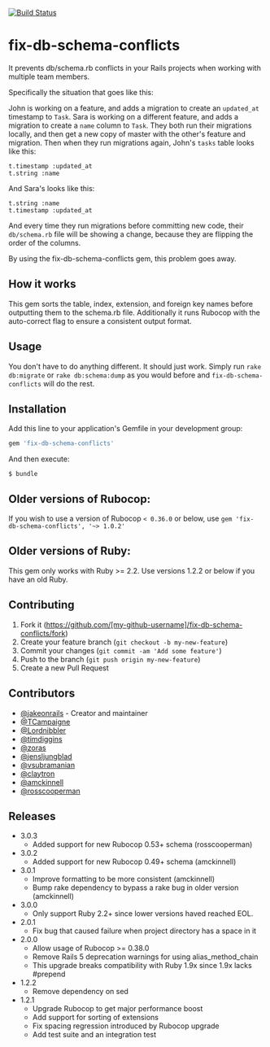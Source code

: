 [![Build Status](https://travis-ci.org/jakeonrails/fix-db-schema-conflicts.svg?branch=master)](https://travis-ci.org/jakeonrails/fix-db-schema-conflicts)

# fix-db-schema-conflicts

It prevents db/schema.rb conflicts in your Rails projects when working with
multiple team members.

Specifically the situation that goes like this:

John is working on a feature, and adds a migration to create an `updated_at`
timestamp to `Task`. Sara is working on a different feature, and adds a
migration to create a `name` column to `Task`. They both run their migrations
locally, and then get a new copy of master with the other's feature and
migration. Then when they run migrations again, John's `tasks` table looks like
this:

    t.timestamp :updated_at
    t.string :name

And Sara's looks like this:

    t.string :name
    t.timestamp :updated_at

And every time they run migrations before committing new code, their
`db/schema.rb` file will be showing a change, because they are flipping the
order of the columns.

By using the fix-db-schema-conflicts gem, this problem goes away.

## How it works

This gem sorts the table, index, extension, and foreign key names before
outputting them to the schema.rb file. Additionally it runs Rubocop with the
auto-correct flag to ensure a consistent output format.

## Usage

You don't have to do anything different. It should just work. Simply run `rake
db:migrate` or `rake db:schema:dump` as you would before and 
`fix-db-schema-conflicts` will do the rest.

## Installation

Add this line to your application's Gemfile in your development group:

```ruby
gem 'fix-db-schema-conflicts'
```

And then execute:

    $ bundle

## Older versions of Rubocop:

If you wish to use a version of Rubocop `< 0.36.0` or below, use 
`gem 'fix-db-schema-conflicts', '~> 1.0.2'`

## Older versions of Ruby:

This gem only works with Ruby >= 2.2. Use versions 1.2.2 or below if you have an
old Ruby.

## Contributing

1. Fork it (https://github.com/[my-github-username]/fix-db-schema-conflicts/fork)
2. Create your feature branch (`git checkout -b my-new-feature`)
3. Commit your changes (`git commit -am 'Add some feature'`)
4. Push to the branch (`git push origin my-new-feature`)
5. Create a new Pull Request

## Contributors

 - [@jakeonrails](https://github.com/jakeonrails) - Creator and maintainer
 - [@TCampaigne](https://github.com/TCampaigne)
 - [@Lordnibbler](https://github.com/Lordnibbler)
 - [@timdiggins](https://github.com/timdiggins)
 - [@zoras](https://github.com/zoras)
 - [@jensljungblad](https://github.com/jensljungblad)
 - [@vsubramanian](https://github.com/vsubramanian)
 - [@claytron](https://github.com/claytron)
 - [@amckinnell](https://github.com/amckinnell)
 - [@rosscooperman](https://github.com/rosscooperman)

## Releases
- 3.0.3
  - Added support for new Rubocop 0.53+ schema (rosscooperman)
- 3.0.2
  - Added support for new Rubocop 0.49+ schema (amckinnell)
- 3.0.1
  - Improve formatting to be more consistent (amckinnell)
  - Bump rake dependency to bypass a rake bug in older version (amckinnell)
- 3.0.0
  - Only support Ruby 2.2+ since lower versions haved reached EOL.
- 2.0.1
  - Fix bug that caused failure when project directory has a space in it
- 2.0.0
  - Allow usage of Rubocop >= 0.38.0
  - Remove Rails 5 deprecation warnings for using alias_method_chain
   - This upgrade breaks compatibility with Ruby 1.9x since 1.9x lacks #prepend
- 1.2.2
  - Remove dependency on sed
- 1.2.1
  - Upgrade Rubocop to get major performance boost
  - Add support for sorting of extensions
  - Fix spacing regression introduced by Rubocop upgrade
  - Add test suite and an integration test

